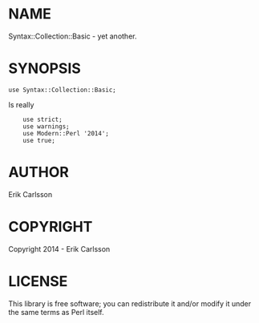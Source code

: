 # NAME

Syntax::Collection::Basic - yet another.

# SYNOPSIS

    use Syntax::Collection::Basic;

Is really

        use strict;
        use warnings;
        use Modern::Perl '2014';
        use true;

# AUTHOR

Erik Carlsson

# COPYRIGHT

Copyright 2014 - Erik Carlsson

# LICENSE

This library is free software; you can redistribute it and/or modify it under the same terms as Perl itself.
